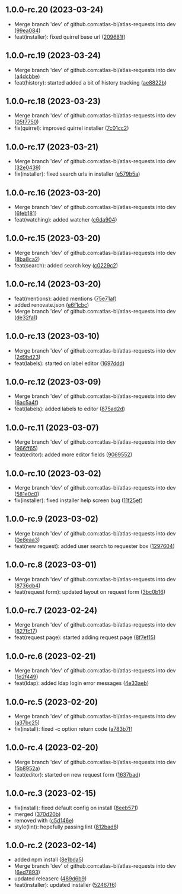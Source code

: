 ## 1.0.0-rc.20 (2023-03-24)

* Merge branch 'dev' of github.com:atlas-bi/atlas-requests into dev ([99ea084](https://github.com/atlas-bi/atlas-requests/commit/99ea084))
* feat(installer): fixed quirrel base url ([209681f](https://github.com/atlas-bi/atlas-requests/commit/209681f))

## 1.0.0-rc.19 (2023-03-24)

* Merge branch 'dev' of github.com:atlas-bi/atlas-requests into dev ([a4dcbbe](https://github.com/atlas-bi/atlas-requests/commit/a4dcbbe))
* feat(history): started added a bit of history tracking ([ae8822b](https://github.com/atlas-bi/atlas-requests/commit/ae8822b))

## 1.0.0-rc.18 (2023-03-23)

* Merge branch 'dev' of github.com:atlas-bi/atlas-requests into dev ([05f7750](https://github.com/atlas-bi/atlas-requests/commit/05f7750))
* fix(quirrel): improved quirrel installer ([7c01cc2](https://github.com/atlas-bi/atlas-requests/commit/7c01cc2))

## 1.0.0-rc.17 (2023-03-21)

* Merge branch 'dev' of github.com:atlas-bi/atlas-requests into dev ([32e0439](https://github.com/atlas-bi/atlas-requests/commit/32e0439))
* fix(installer): fixed search urls in installer ([e579b5a](https://github.com/atlas-bi/atlas-requests/commit/e579b5a))

## 1.0.0-rc.16 (2023-03-20)

* Merge branch 'dev' of github.com:atlas-bi/atlas-requests into dev ([6feb181](https://github.com/atlas-bi/atlas-requests/commit/6feb181))
* feat(watching): added watcher ([c6da904](https://github.com/atlas-bi/atlas-requests/commit/c6da904))

## 1.0.0-rc.15 (2023-03-20)

* Merge branch 'dev' of github.com:atlas-bi/atlas-requests into dev ([8ba8ca2](https://github.com/atlas-bi/atlas-requests/commit/8ba8ca2))
* feat(search): added search key ([c0229c2](https://github.com/atlas-bi/atlas-requests/commit/c0229c2))

## 1.0.0-rc.14 (2023-03-20)

* feat(mentions): added mentions ([75e71af](https://github.com/atlas-bi/atlas-requests/commit/75e71af))
* added renovate.json ([e6f1cbc](https://github.com/atlas-bi/atlas-requests/commit/e6f1cbc))
* Merge branch 'dev' of github.com:atlas-bi/atlas-requests into dev ([de32fa1](https://github.com/atlas-bi/atlas-requests/commit/de32fa1))

## 1.0.0-rc.13 (2023-03-10)

* Merge branch 'dev' of github.com:atlas-bi/atlas-requests into dev ([2d9bd23](https://github.com/atlas-bi/atlas-requests/commit/2d9bd23))
* feat(labels): started on label editor ([1697ddd](https://github.com/atlas-bi/atlas-requests/commit/1697ddd))

## 1.0.0-rc.12 (2023-03-09)

* Merge branch 'dev' of github.com:atlas-bi/atlas-requests into dev ([6ac5a4f](https://github.com/atlas-bi/atlas-requests/commit/6ac5a4f))
* feat(labels): added labels to editor ([875ad2d](https://github.com/atlas-bi/atlas-requests/commit/875ad2d))

## 1.0.0-rc.11 (2023-03-07)

* Merge branch 'dev' of github.com:atlas-bi/atlas-requests into dev ([966ff65](https://github.com/atlas-bi/atlas-requests/commit/966ff65))
* feat(editor): added more editor fields ([9069552](https://github.com/atlas-bi/atlas-requests/commit/9069552))

## 1.0.0-rc.10 (2023-03-02)

* Merge branch 'dev' of github.com:atlas-bi/atlas-requests into dev ([581e0c0](https://github.com/atlas-bi/atlas-requests/commit/581e0c0))
* fix(installer): fixed installer help screen bug ([11f25ef](https://github.com/atlas-bi/atlas-requests/commit/11f25ef))

## 1.0.0-rc.9 (2023-03-02)

* Merge branch 'dev' of github.com:atlas-bi/atlas-requests into dev ([0e8eaa3](https://github.com/atlas-bi/atlas-requests/commit/0e8eaa3))
* feat(new request): added user search to requester box ([1297604](https://github.com/atlas-bi/atlas-requests/commit/1297604))

## 1.0.0-rc.8 (2023-03-01)

* Merge branch 'dev' of github.com:atlas-bi/atlas-requests into dev ([8736db4](https://github.com/atlas-bi/atlas-requests/commit/8736db4))
* feat(request form): updated layout on request form ([3bc0b16](https://github.com/atlas-bi/atlas-requests/commit/3bc0b16))

## 1.0.0-rc.7 (2023-02-24)

* Merge branch 'dev' of github.com:atlas-bi/atlas-requests into dev ([827fc17](https://github.com/atlas-bi/atlas-requests/commit/827fc17))
* feat(request page): started adding request page ([8f7ef15](https://github.com/atlas-bi/atlas-requests/commit/8f7ef15))

## 1.0.0-rc.6 (2023-02-21)

* Merge branch 'dev' of github.com:atlas-bi/atlas-requests into dev ([1d2f449](https://github.com/atlas-bi/atlas-requests/commit/1d2f449))
* feat(ldap): added ldap login error messages ([4e33aeb](https://github.com/atlas-bi/atlas-requests/commit/4e33aeb))

## 1.0.0-rc.5 (2023-02-20)

* Merge branch 'dev' of github.com:atlas-bi/atlas-requests into dev ([a37bc25](https://github.com/atlas-bi/atlas-requests/commit/a37bc25))
* fix(install): fixed -c option return code ([a783b7f](https://github.com/atlas-bi/atlas-requests/commit/a783b7f))

## 1.0.0-rc.4 (2023-02-20)

- Merge branch 'dev' of github.com:atlas-bi/atlas-requests into dev ([5b8952a](https://github.com/atlas-bi/atlas-requests/commit/5b8952a))
- feat(editor): started on new request form ([1637bad](https://github.com/atlas-bi/atlas-requests/commit/1637bad))

## 1.0.0-rc.3 (2023-02-15)

- fix(install): fixed default config on install ([8eeb571](https://github.com/atlas-bi/atlas-requests/commit/8eeb571))
- merged ([370d20b](https://github.com/atlas-bi/atlas-requests/commit/370d20b))
- removed with ([c5d146e](https://github.com/atlas-bi/atlas-requests/commit/c5d146e))
- style(lint): hopefully passing lint ([812bad8](https://github.com/atlas-bi/atlas-requests/commit/812bad8))

## 1.0.0-rc.2 (2023-02-14)

- added npm install ([8e1bda5](https://github.com/atlas-bi/atlas-requests/commit/8e1bda5))
- Merge branch 'dev' of github.com:atlas-bi/atlas-requests into dev ([6ed7893](https://github.com/atlas-bi/atlas-requests/commit/6ed7893))
- updated releaserc ([489d6b9](https://github.com/atlas-bi/atlas-requests/commit/489d6b9))
- feat(installer): updated installer ([52467f6](https://github.com/atlas-bi/atlas-requests/commit/52467f6))

